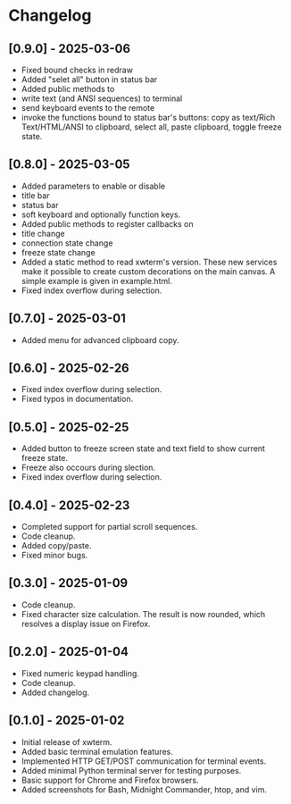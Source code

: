 # Changelog
## [0.9.0] - 2025-03-06
- Fixed bound checks in redraw
- Added "selet all" button in status bar
- Added public methods to
 - write text (and ANSI sequences) to terminal
 - send keyboard events to the remote
 - invoke the functions bound to status bar's buttons:
 copy as text/Rich Text/HTML/ANSI to clipboard,
 select all, paste clipboard, toggle freeze state.
  
## [0.8.0] - 2025-03-05
- Added parameters to enable or disable
 - title bar
 - status bar
 - soft keyboard and optionally function keys.
- Added public methods to register callbacks on
 - title change
 - connection state change
 - freeze state change
- Added a static method to read xwterm's version.
These new services make it possible to create
custom decorations on the main canvas. A simple
example is given in example.html.
- Fixed index overflow during selection. 

## [0.7.0] - 2025-03-01
- Added menu for advanced clipboard copy.

## [0.6.0] - 2025-02-26
- Fixed index overflow during selection.
- Fixed typos in documentation.

## [0.5.0] - 2025-02-25
- Added button to freeze screen state and text field to show current freeze state.
- Freeze also occours during slection.
- Fixed index overflow during selection.

## [0.4.0] - 2025-02-23
- Completed support for partial scroll sequences.
- Code cleanup.
- Added copy/paste.
- Fixed minor bugs.

## [0.3.0] - 2025-01-09
- Code cleanup.
- Fixed character size calculation. The result is now rounded, which resolves a display issue on Firefox.

## [0.2.0] - 2025-01-04
- Fixed numeric keypad handling.
- Code cleanup.
- Added changelog.

## [0.1.0] - 2025-01-02
- Initial release of xwterm.
- Added basic terminal emulation features.
- Implemented HTTP GET/POST communication for terminal events.
- Added minimal Python terminal server for testing purposes.
- Basic support for Chrome and Firefox browsers.
- Added screenshots for Bash, Midnight Commander, htop, and vim.
